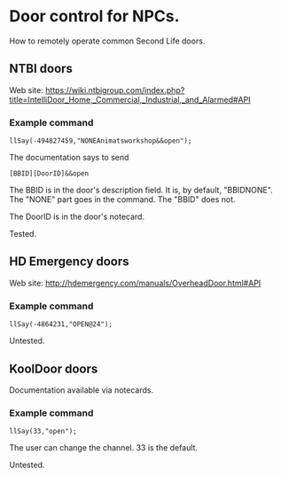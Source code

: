 #   Door control for NPCs.
How to remotely operate common Second Life doors.

## NTBI doors

Web site: https://wiki.ntbigroup.com/index.php?title=IntelliDoor_Home,_Commercial,_Industrial,_and_Alarmed#API

### Example command
    llSay(-494827459,"NONEAnimatsworkshop&&open");
    
The documentation says to send

    [BBID][DoorID]&&open
    
The BBID is in the door's description field. It is, by default, "BBIDNONE".
The "NONE" part goes in the command. The "BBID" does not.

The DoorID is in the door's notecard.

Tested.

## HD Emergency doors

Web site: http://hdemergency.com/manuals/OverheadDoor.html#API

### Example command
    llSay(-4864231,"OPEN@24");
    
Untested.

## KoolDoor doors

Documentation available via notecards.

### Example command

    llSay(33,"open");
    
The user can change the channel. 33 is the default.

Untested.




